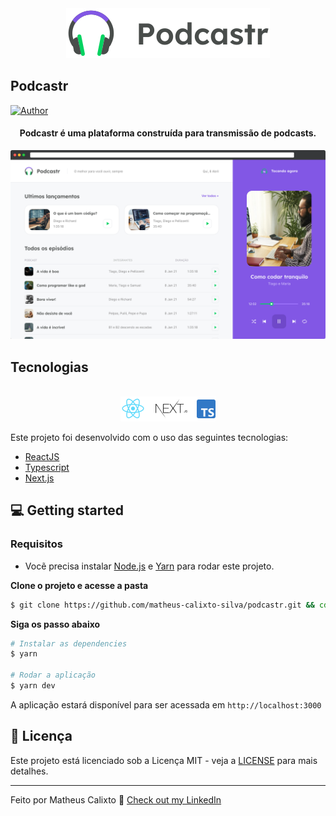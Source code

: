 <div align="center">
  <img src=".github/podcastr-logo.svg" alt="Podcastr logo">
</div>

## Podcastr

[![Author](https://img.shields.io/badge/author-josepholiveira-8257E5?style=flat-square)](https://github.com/matheus-calixto-silva)

<h4 align="center">
  Podcastr é uma plataforma construída para transmissão de podcasts.
</h4>

![Podcastr preview](.github/app-preview.png)

## Tecnologias

<div align="center">
  <br />
  <img src=".github/tech-logos.png" alt="Tecnologias usadas">
</div>

Este projeto foi desenvolvido com o uso das seguintes tecnologias:


- [ReactJS](https://reactjs.org/)
- [Typescript](https://www.typescriptlang.org/)
- [Next.js](https://nextjs.org/)

## 💻 Getting started

### Requisitos

- Vocẽ precisa instalar [Node.js](https://nodejs.org/en/download/) e [Yarn](https://yarnpkg.com/) para rodar este projeto.

**Clone o projeto e acesse a pasta**

```bash
$ git clone https://github.com/matheus-calixto-silva/podcastr.git && cd podcastr
```

**Siga os passo abaixo**

```bash
# Instalar as dependencies
$ yarn

# Rodar a aplicação
$ yarn dev
```
A aplicação estará disponível para ser acessada em `http://localhost:3000`

## 📝 Licença

Este projeto está licenciado sob a Licença MIT - veja a [LICENSE](LICENSE) para mais detalhes.

---

Feito por Matheus Calixto 👋 [Check out my LinkedIn](https://www.linkedin.com/in/matheus-calixto-silva)